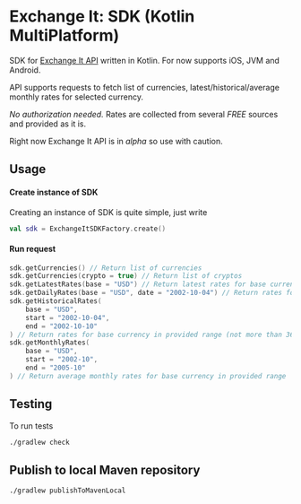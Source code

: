 # Exchange It: SDK (Kotlin MultiPlatform)

SDK for [Exchange It API](https://exchangeit.app/docs) written in Kotlin. For now supports iOS, JVM and Android.

API supports requests to fetch list of currencies, latest/historical/average monthly rates for selected
currency.

*No authorization needed.* Rates are collected from several *FREE* sources and provided as it is.

Right now Exchange It API is in *alpha* so use with caution.

## Usage

#### Create instance of SDK

Creating an instance of SDK is quite simple, just write

```kotlin
val sdk = ExchangeItSDKFactory.create()
```

#### Run request

```kotlin
sdk.getCurrencies() // Return list of currencies
sdk.getCurrencies(crypto = true) // Return list of cryptos
sdk.getLatestRates(base = "USD") // Return latest rates for base currency code, additionally you can limit returned rates by codes parameter
sdk.getDailyRates(base = "USD", date = "2002-10-04") // Return rates for base currency on provided date
sdk.getHistoricalRates(
    base = "USD",
    start = "2002-10-04",
    end = "2002-10-10"
) // Return rates for base currency in provided range (not more than 365 days)
sdk.getMonthlyRates(
    base = "USD",
    start = "2002-10",
    end = "2005-10"
) // Return average monthly rates for base currency in provided range 
```

## Testing

To run tests

```bash
./gradlew check
```

## Publish to local Maven repository

```bash
./gradlew publishToMavenLocal
```